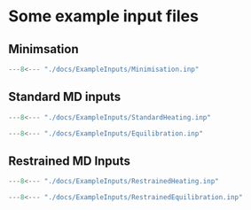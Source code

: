 # Some example input files

## Minimsation
``` py title="min.inp"
---8<--- "./docs/ExampleInputs/Minimisation.inp"
```

## Standard MD inputs

``` py title="heat.inp"
---8<--- "./docs/ExampleInputs/StandardHeating.inp"
```

``` py title="equil.inp"
---8<--- "./docs/ExampleInputs/Equilibration.inp"
```

## Restrained MD Inputs

``` py title="RestrainedHeat.inp"
---8<--- "./docs/ExampleInputs/RestrainedHeating.inp"
```

``` py title="RestrainedEquilibration.inp"
---8<--- "./docs/ExampleInputs/RestrainedEquilibration.inp"
```





